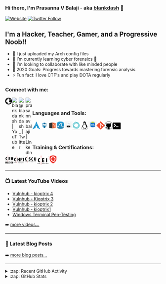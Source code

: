 ### Hi there, I'm Prasanna V Balaji - aka [blankdash][website] 👋

[![Website](https://img.shields.io/website?label=blankdash.ninja&style=for-the-badge&url=http%3A%2F%2Fblankdash.ninja/)](http://blankdash.ninja/)
[![Twitter Follow](https://img.shields.io/twitter/follow/blankdash_?color=1DA1F2&logo=twitter&style=for-the-badge)](https://twitter.com/intent/follow?original_referer=https%3A%2F%2Fgithub.com%2FKarma47&screen_name=blankdash_)

## I'm a Hacker, Teacher, Gamer, and a Progressive Noob!!

- 🔭 I just uploaded my Arch config files
- 🌱 I’m currently learning cyber forensics 🤣
- 👯 I’m looking to collaborate with like minded people
- 🥅 2020 Goals: Progress towards mastering forensic analysis
- ⚡ Fun fact: I love CTF's and play DOTA regularly

### Connect with me:

[<img align="left" alt="blankdash.ninja" width="22px" src="https://raw.githubusercontent.com/iconic/open-iconic/master/svg/globe.svg" />][website]
[<img align="left" alt="blankdash | YouTube" width="22px" src="https://cdn.jsdelivr.net/npm/simple-icons@v3/icons/youtube.svg" />][youtube]
[<img align="left" alt="@blankdash_ | Twitter" width="22px" src="https://cdn.jsdelivr.net/npm/simple-icons@v3/icons/twitter.svg" />][twitter]
[<img align="left" alt="prasannavbalaji | LinkedIn" width="22px" src="https://cdn.jsdelivr.net/npm/simple-icons@v3/icons/linkedin.svg" />][linkedin]

<br />

### Languages and Tools:

<img align="left" alt="Arch Linux" width="26px" src="https://raw.githubusercontent.com/Karma47/Karma47/main/workflows/icons/6.png" />
<img align="left" alt="Metasploit" width="26px" src="https://raw.githubusercontent.com/Karma47/Karma47/main/workflows/icons/7.png" />
<img align="left" alt="Burp Suite" width="26px" src="https://raw.githubusercontent.com/Karma47/Karma47/main/workflows/icons/8.png" />
<img align="left" alt="Wireshark" width="26px" src="https://raw.githubusercontent.com/Karma47/Karma47/main/workflows/icons/9.png" />
<img align="left" alt="Kali Linux" width="26px" src="https://raw.githubusercontent.com/Karma47/Karma47/main/workflows/icons/8.jpg" />
<img align="left" alt="Nessus" width="26px" src="https://raw.githubusercontent.com/Karma47/Karma47/main/workflows/icons/10.png" />
<img align="left" alt="System Internals" width="26px" src="https://raw.githubusercontent.com/Karma47/Karma47/main/workflows/icons/11.png" />
<img align="left" alt="SQL" width="26px" src="https://raw.githubusercontent.com/Karma47/Karma47/main/workflows/icons/12.jpg" />
<img align="left" alt="Git" width="26px" src="https://raw.githubusercontent.com/Karma47/Karma47/main/workflows/icons/13.png" />
<img align="left" alt="GitHub" width="26px" src="https://raw.githubusercontent.com/Karma47/Karma47/main/workflows/icons/14.png" />
<img align="left" alt="Terminal" width="26px" src="https://raw.githubusercontent.com/Karma47/Karma47/main/workflows/icons/15.png" />

<br />
<br />
<br />

### Training & Certifications:

[<img align="left" alt="CEH Master" width="26px" src="https://raw.githubusercontent.com/Karma47/Karma47/main/workflows/icons/1.jpg" />][CHFI]
[<img align="left" alt="CHFI" width="36px" src="https://raw.githubusercontent.com/Karma47/Karma47/main/workflows/icons/3.jpg" />][CHFI]
<img align="left" alt="CSCU" width="40px" src="https://raw.githubusercontent.com/Karma47/Karma47/main/workflows/icons/4.jpg" />
<img align="left" alt="CEI" width="40px" src="https://raw.githubusercontent.com/Karma47/Karma47/main/workflows/icons/2.jpg" />
<img align="left" alt="Qualys" width="26px" src="https://raw.githubusercontent.com/Karma47/Karma47/main/workflows/icons/5.png" />

<br />
<br />

---

### 📺 Latest YouTube Videos

<!-- YOUTUBE:START -->
- [Vulnhub - kioptrix 4](https://www.youtube.com/watch?v=LNsNu7bksE0)
- [Vulnhub - Kioptrix 3](https://www.youtube.com/watch?v=ImiwQj6UGfM)
- [Vulnhub - kioptrix 2](https://www.youtube.com/watch?v=Q9S2-l4l8XA)
- [Vulnhub - kioptrix1](https://www.youtube.com/watch?v=0btoEoHwIwE)
- [Windows Terminal Pen-Testing](https://www.youtube.com/watch?v=8sowYFeD5P0)
<!-- YOUTUBE:END -->

➡️ [more videos...](https://www.youtube.com/channel/UCi60vin3uAsSPP3UsNnXHqg)

---

### 📕 Latest Blog Posts

<!-- BLOG-POST-LIST:START -->
<!-- BLOG-POST-LIST:END -->

➡️ [more blog posts...](https://blankdash.ninja)

---

<details>
  <summary>:zap: Recent GitHub Activity</summary>
  
<!--START_SECTION:activity-->
1. 🗣 Commented on [#215](https://github.com/Hackplayers/hackthebox-writeups/issues/215) in [Hackplayers/hackthebox-writeups](https://github.com/Hackplayers/hackthebox-writeups)
2. 🗣 Commented on [#215](https://github.com/Hackplayers/hackthebox-writeups/issues/215) in [Hackplayers/hackthebox-writeups](https://github.com/Hackplayers/hackthebox-writeups)
3. 🗣 Commented on [#215](https://github.com/Hackplayers/hackthebox-writeups/issues/215) in [Hackplayers/hackthebox-writeups](https://github.com/Hackplayers/hackthebox-writeups)
4. 💪 Opened PR [#215](https://github.com/Hackplayers/hackthebox-writeups/pull/215) in [Hackplayers/hackthebox-writeups](https://github.com/Hackplayers/hackthebox-writeups)
5. 🗣 Commented on [#14092](https://github.com/rapid7/metasploit-framework/issues/14092) in [rapid7/metasploit-framework](https://github.com/rapid7/metasploit-framework)
<!--END_SECTION:activity-->

</details>

<details>
  <summary>:zap: GitHub Stats</summary>

  <img align="left" alt="blankdash's GitHub Stats" src="https://github-readme-stats.vercel.app/api?username=Karma47&show_icons=true&hide_border=true" />

</details>

[website]: http://blankdash.ninja/
[twitter]: https://twitter.com/blankdash_
[youtube]: https://www.youtube.com/channel/UCi60vin3uAsSPP3UsNnXHqg
[linkedin]: https://linkedin.com/in/prasannavbalaji
[CHFI]: "https://aspen.eccouncil.org/VerifyBadge?type=certification&a=HUIuz777Vo7bn+YectPcwfSuGjJv5l9Byz8vzOWTzj0="
